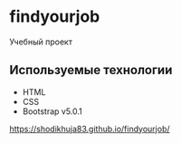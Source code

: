 # findyourjob
Учебный проект

## Используемые технологии
- HTML
- CSS
- Bootstrap v5.0.1

 https://shodikhuja83.github.io/findyourjob/
